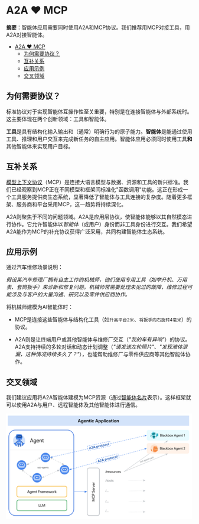# A2A ❤️ MCP

**摘要**：智能体应用需要同时使用A2A和MCP协议。我们推荐用MCP对接工具，用A2A对接智能体。

<!-- TOC -->
- [A2A ❤️ MCP](#a2a-️-mcp)
  - [为何需要协议？](#为何需要协议)
  - [互补关系](#互补关系)
  - [应用示例](#应用示例)
  - [交叉领域](#交叉领域)

<!-- /TOC -->

## 为何需要协议？
标准协议对于实现智能体互操作性至关重要，特别是在连接智能体与外部系统时。这主要体现在两个创新领域：工具和智能体。

**工具**是具有结构化输入输出和（通常）明确行为的原子能力。**智能体**是能通过使用工具、推理和用户交互来完成新任务的自主应用。智能体应用必须同时使用工具**和**其他智能体来实现用户目标。

## 互补关系
[模型上下文协议](https://modelcontextprotocol.io/)（MCP）是连接大语言模型与数据、资源和工具的新兴标准。我们已经观察到MCP正在不同模型和框架间标准化"函数调用"功能。这正在形成一个工具服务提供商生态系统，显著降低了智能体与工具连接的复杂度。随着更多框架、服务商和平台采用MCP，这一趋势将持续深化。

A2A则聚焦于不同的问题领域。A2A是应用层协议，使智能体能够以其自然模态进行协作。它允许智能体以*智能体*（或用户）身份而非工具身份进行交互。我们希望A2A能作为MCP的补充协议获得广泛采用，共同构建智能体生态系统。

## 应用示例
通过汽车维修场景说明：

*假设某汽车修理厂拥有自主工作的机械师，他们使用专用工具（如举升机、万用表、套筒扳手）来诊断和修复问题。机械师常需要处理未见过的故障，维修过程可能涉及与客户的大量沟通、研究以及零件供应商协作。*

将机械师建模为AI智能体时：

* MCP是连接这些智能体与结构化工具（如`升高平台2米`、`将扳手向右旋转4毫米`）的协议。

* A2A则是让终端用户或其他智能体与维修厂交互（*"我的车有异响"*）的协议。A2A支持持续的多轮对话和动态计划调整（*"请发送左轮照片"*、*"发现液体泄漏，这种情况持续多久了？"*），也能帮助维修厂与零件供应商等其他智能体协作。

## 交叉领域
我们建议应用将A2A智能体建模为MCP资源（通过[智能体名片](/documentation.md#agent-card)表示）。这样框架就可以使用A2A与用户、远程智能体及其他智能体进行通信。

![展示A2A与MCP协同工作的智能体应用](../images/a2a_mcp.png)